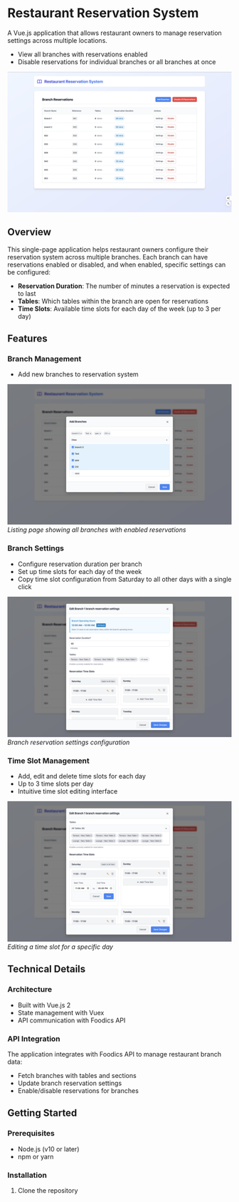 # Restaurant Reservation System

A Vue.js application that allows restaurant owners to manage reservation settings across multiple locations.

- View all branches with reservations enabled
- Disable reservations for individual branches or all branches at once

![Restaurant Reservation System](./screenshots/app-screenshot.png)

## Overview

This single-page application helps restaurant owners configure their reservation system across multiple branches. Each branch can have reservations enabled or disabled, and when enabled, specific settings can be configured:

- **Reservation Duration**: The number of minutes a reservation is expected to last
- **Tables**: Which tables within the branch are open for reservations
- **Time Slots**: Available time slots for each day of the week (up to 3 per day)

## Features

### Branch Management

- Add new branches to reservation system

![Branch Listing](./screenshots/add-branch.png)
_Listing page showing all branches with enabled reservations_

### Branch Settings

- Configure reservation duration per branch
- Set up time slots for each day of the week
- Copy time slot configuration from Saturday to all other days with a single click

![Settings Form](./screenshots/branch-setting.png)
_Branch reservation settings configuration_

### Time Slot Management

- Add, edit and delete time slots for each day
- Up to 3 time slots per day
- Intuitive time slot editing interface

![Time Slot Editing](./screenshots/time-slots.png)
_Editing a time slot for a specific day_

## Technical Details

### Architecture

- Built with Vue.js 2
- State management with Vuex
- API communication with Foodics API

### API Integration

The application integrates with Foodics API to manage restaurant branch data:

- Fetch branches with tables and sections
- Update branch reservation settings
- Enable/disable reservations for branches

## Getting Started

### Prerequisites

- Node.js (v10 or later)
- npm or yarn

### Installation

1. Clone the repository
